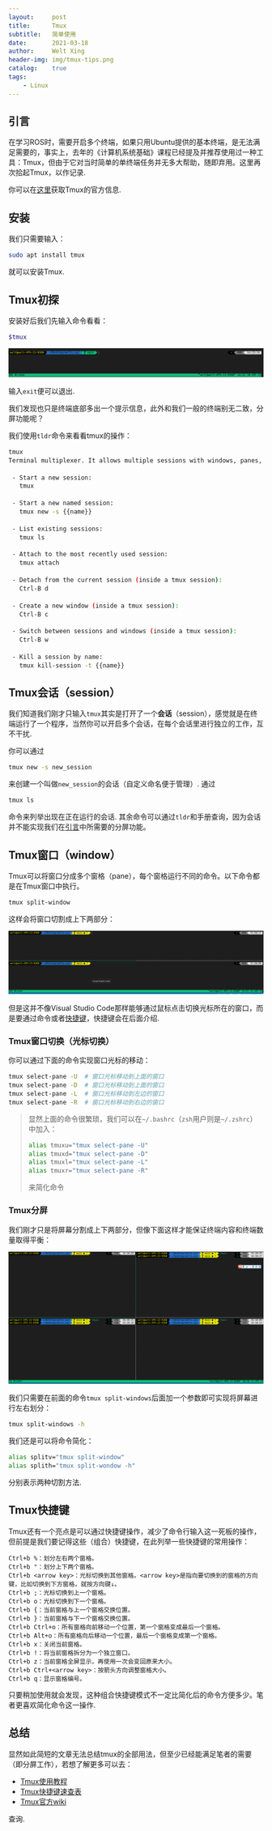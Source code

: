 ```yaml
---
layout:     post
title:      Tmux
subtitle:   简单使用
date:       2021-03-18
author:     Welt Xing
header-img: img/tmux-tips.png
catalog:    true
tags:
    - Linux
---
```


## 引言

在学习ROS时，需要开启多个终端，如果只用Ubuntu提供的基本终端，是无法满足需要的，事实上，去年的《计算机系统基础》课程已经提及并推荐使用过一种工具：$\text{Tmux}$，但由于它对当时简单的单终端任务并无多大帮助，随即弃用。这里再次拾起$\text{Tmux}$，以作记录.

你可以在[这里](https://github.com/tmux/tmux/wiki)获取Tmux的官方信息.

## 安装

我们只需要输入：

```bash
sudo apt install tmux
```

就可以安装Tmux.

## Tmux初探

安装好后我们先输入命令看看：

```bash
$tmux
```

![tmux](/img/only_tmux.png)

输入`exit`便可以退出.

我们发现也只是终端底部多出一个提示信息，此外和我们一般的终端别无二致，分屏功能呢？

我们使用`tldr`命令来看看tmux的操作：

```bash
tmux
Terminal multiplexer. It allows multiple sessions with windows, panes, and more.More information: https://github.com/tmux/tmux.

 - Start a new session:
   tmux

 - Start a new named session:
   tmux new -s {{name}}

 - List existing sessions:
   tmux ls

 - Attach to the most recently used session:
   tmux attach

 - Detach from the current session (inside a tmux session):
   Ctrl-B d

 - Create a new window (inside a tmux session):
   Ctrl-B c

 - Switch between sessions and windows (inside a tmux session):
   Ctrl-B w

 - Kill a session by name:
   tmux kill-session -t {{name}}
```

## Tmux会话（session）

我们知道我们刚才只输入`tmux`其实是打开了一个**会话**（$\text{session}$），感觉就是在终端运行了一个程序，当然你可以开启多个会话，在每个会话里进行独立的工作，互不干扰.

你可以通过

```bash
tmux new -s new_session
```

来创建一个叫做`new_session`的会话（自定义命名便于管理）. 通过

```bash
tmux ls
```

命令来列举出现在正在运行的会话. 其余命令可以通过`tldr`和手册查询，因为会话并不能实现我们在[引言](https://welts.xyz/2021/03/18/tmux/#%E5%BC%95%E8%A8%80)中所需要的分屏功能。

## Tmux窗口（window）

Tmux可以将窗口分成多个窗格（pane），每个窗格运行不同的命令。以下命令都是在Tmux窗口中执行。

```bash
tmux split-window
```

这样会将窗口切割成上下两部分：

![split-window](/img/tmux-split.png)

但是这并不像$\text{Visual Studio Code}$那样能够通过鼠标点击切换光标所在的窗口，而是要通过命令或者[快捷键](https://welts.xyz/2021/03/18/tmux/#tmux%E5%BF%AB%E6%8D%B7%E9%94%AE)，快捷键会在后面介绍.

### Tmux窗口切换（光标切换）

你可以通过下面的命令实现窗口光标的移动：

```bash
tmux select-pane -U  # 窗口光标移动到上面的窗口
tmux select-pane -D  # 窗口光标移动到上面的窗口
tmux select-pane -L  # 窗口光标移动到左边的窗口
tmux select-pane -R  # 窗口光标移动到右边的窗口
```

> 显然上面的命令很繁琐，我们可以在`~/.bashrc`（`zsh`用户则是`~/.zshrc`）中加入：
>
> ```bash
> alias tmuxu="tmux select-pane -U" 
> alias tmuxd="tmux select-pane -D" 
> alias tmuxl="tmux select-pane -L" 
> alias tmuxr="tmux select-pane -R" 
> ```
>
> 来简化命令

### Tmux分屏

我们刚才只是将屏幕分割成上下两部分，但像下面这样才能保证终端内容和终端数量取得平衡：

![tmux四分屏](/img/tmux4.png)

我们只需要在前面的命令`tmux split-windows`后面加一个参数即可实现将屏幕进行左右划分：

```bash
tmux split-windows -h
```

我们还是可以将命令简化：

```bash
alias splitv="tmux split-window"
alias splith="tmux split-wondow -h"
```

分别表示两种切割方法.

## Tmux快捷键

Tmux还有一个亮点是可以通过快捷键操作，减少了命令行输入这一死板的操作，但前提是我们要记得这些（组合）快捷键，在此列举一些快捷键的常用操作：

```text
Ctrl+b %：划分左右两个窗格。
Ctrl+b "：划分上下两个窗格。
Ctrl+b <arrow key>：光标切换到其他窗格。<arrow key>是指向要切换到的窗格的方向键，比如切换到下方窗格，就按方向键↓。
Ctrl+b ;：光标切换到上一个窗格。
Ctrl+b o：光标切换到下一个窗格。
Ctrl+b {：当前窗格与上一个窗格交换位置。
Ctrl+b }：当前窗格与下一个窗格交换位置。
Ctrl+b Ctrl+o：所有窗格向前移动一个位置，第一个窗格变成最后一个窗格。
Ctrl+b Alt+o：所有窗格向后移动一个位置，最后一个窗格变成第一个窗格。
Ctrl+b x：关闭当前窗格。
Ctrl+b !：将当前窗格拆分为一个独立窗口。
Ctrl+b z：当前窗格全屏显示，再使用一次会变回原来大小。
Ctrl+b Ctrl+<arrow key>：按箭头方向调整窗格大小。
Ctrl+b q：显示窗格编号。
```

只要稍加使用就会发现，这种组合快捷键模式不一定比简化后的命令方便多少。笔者更喜欢简化命令这一操作.

## 总结

显然如此简短的文章无法总结tmux的全部用法，但至少已经能满足笔者的需要（即分屏工作），若想了解更多可以去：

- [Tmux使用教程](https://www.ruanyifeng.com/blog/2019/10/tmux.html)
- [Tmux快捷键速查表](https://gist.github.com/ryerh/14b7c24dfd623ef8edc7)
- [Tmux官方wiki](https://github.com/tmux/tmux/wiki)

查询.
